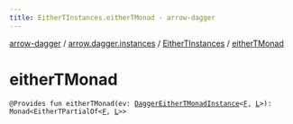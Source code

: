 ```yaml
---
title: EitherTInstances.eitherTMonad - arrow-dagger
---
```


[arrow-dagger](../../index.html) / [arrow.dagger.instances](../index.html) / [EitherTInstances](index.html) / [eitherTMonad](./either-t-monad.html)

# eitherTMonad

`@Provides fun eitherTMonad(ev: `[`DaggerEitherTMonadInstance`](../-dagger-either-t-monad-instance/index.html)`<`[`F`](index.html#F)`, `[`L`](index.html#L)`>): Monad<EitherTPartialOf<`[`F`](index.html#F)`, `[`L`](index.html#L)`>>`